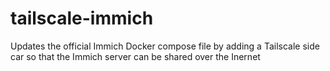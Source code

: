 # tailscale-immich
Updates the official Immich Docker compose file by adding a Tailscale side car so that the Immich server can be shared over the Inernet

